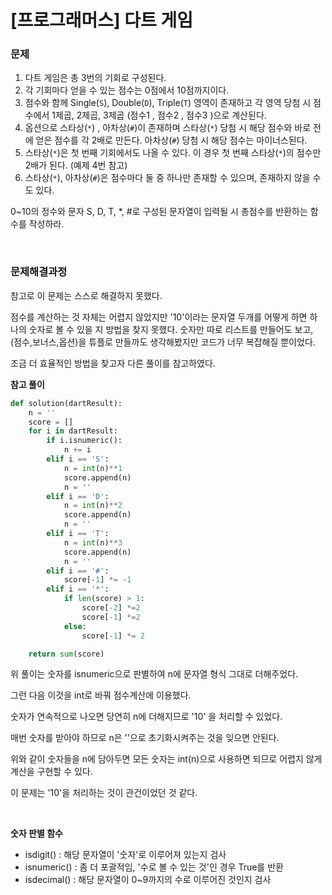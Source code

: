 # [프로그래머스] 다트 게임

### 문제

1. 다트 게임은 총 3번의 기회로 구성된다.
2. 각 기회마다 얻을 수 있는 점수는 0점에서 10점까지이다.
3. 점수와 함께 Single(`S`), Double(`D`), Triple(`T`) 영역이 존재하고 각 영역 당첨 시 점수에서 1제곱, 2제곱, 3제곱 (점수1 , 점수2 , 점수3 )으로 계산된다.
4. 옵션으로 스타상(`*`) , 아차상(`#`)이 존재하며 스타상(`*`) 당첨 시 해당 점수와 바로 전에 얻은 점수를 각 2배로 만든다. 아차상(`#`) 당첨 시 해당 점수는 마이너스된다.
5. 스타상(`*`)은 첫 번째 기회에서도 나올 수 있다. 이 경우 첫 번째 스타상(`*`)의 점수만 2배가 된다. (예제 4번 참고)
6. 스타상(`*`), 아차상(`#`)은 점수마다 둘 중 하나만 존재할 수 있으며, 존재하지 않을 수도 있다.

0~10의 정수와 문자 S, D, T, *, #로 구성된 문자열이 입력될 시 총점수를 반환하는 함수를 작성하라.

</br>

### 문제해결과정

참고로 이 문제는 스스로 해결하지 못했다.

점수를 계산하는 것 자체는 어렵지 않았지만 '10'이라는 문자열 두개를 어떻게 하면 하나의 숫자로 볼 수 있을 지 방법을 찾지 못했다. 숫자만 따로 리스트를 만들어도 보고, (점수,보너스,옵션)을 튜플로 만들까도 생각해봤지만 코드가 너무 복잡해질 뿐이었다.

조금 더 효율적인 방법을 찾고자 다른 풀이를 참고하였다.

**참고 풀이**

```python
def solution(dartResult):
    n = ''
    score = []
    for i in dartResult:
        if i.isnumeric():
            n += i
        elif i == 'S':
            n = int(n)**1
            score.append(n)
            n = ''
        elif i == 'D':
            n = int(n)**2
            score.append(n)
            n = ''
        elif i == 'T':
            n = int(n)**3
            score.append(n)
            n = ''
        elif i == '#':
            score[-1] *= -1
        elif i == '*':
            if len(score) > 1:
                score[-2] *=2
                score[-1] *=2
            else:
                score[-1] *= 2

    return sum(score)
```

위 풀이는 숫자를 isnumeric으로 판별하여 n에 문자열 형식 그대로 더해주었다.

그런 다음 이것을 int로 바꿔 점수계산에 이용했다.

숫자가 연속적으로 나오면 당연히 n에 더해지므로 '10' 을 처리할 수 있었다.

매번 숫자를 받아야 하므로 n은 ''으로 초기화시켜주는 것을 잊으면 안된다.

위와 같이 숫자들을 n에 담아두면 모든 숫자는 int(n)으로 사용하면 되므로 어렵지 않게 계산을 구현할 수 있다.

이 문제는 '10'을 처리하는 것이 관건이었던 것 같다.

</br>

**숫자 판별 함수**

* isdigit() : 해당 문자열이 '숫자'로 이루어져 있는지 검사
* isnumeric() :  좀 더 포괄적임, '수로 볼 수 있는 것'인 경우 True를 반환
* isdecimal() : 해당 문자열이 0~9까지의 수로 이루어진 것인지 검사

